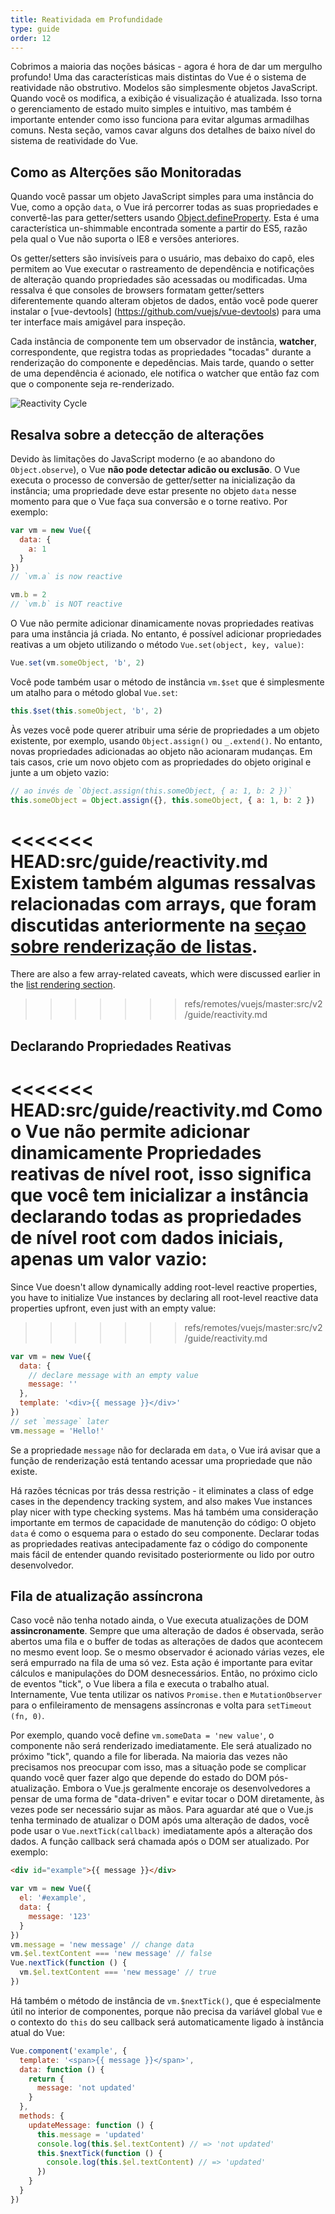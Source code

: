 ```yaml
---
title: Reatividada em Profundidade
type: guide
order: 12
---
```


Cobrimos a maioria das noções básicas - agora é hora de dar um mergulho profundo! Uma das características mais distintas do Vue é o sistema de reatividade não obstrutivo. Modelos são simplesmente objetos JavaScript. Quando você os modifica, a exibição é visualização é atualizada. Isso torna o gerenciamento de estado muito simples e intuitivo, mas também é importante entender como isso funciona para evitar algumas armadilhas comuns. Nesta seção, vamos cavar alguns dos detalhes de baixo nível do sistema de reatividade do Vue.

## Como as Alterções são Monitoradas

Quando você passar um objeto JavaScript simples para uma instância do Vue, como a opção `data`, o Vue irá percorrer todas as suas propriedades e convertê-las para getter/setters usando [Object.defineProperty](https://developer.mozilla.org/en-US/docs/Web/JavaScript/Reference/Global_Objects/Object/defineProperty). Esta é uma característica un-shimmable encontrada somente a partir do ES5, razão pela qual o Vue não suporta o IE8 e versões anteriores.

Os getter/setters são invisíveis para o usuário, mas debaixo do capô, eles permitem ao Vue executar o rastreamento de dependência e notificações de alteração quando propriedades são acessadas ou modificadas. Uma ressalva é que consoles de browsers formatam getter/setters diferentemente quando alteram objetos de dados, então você pode querer instalar o [vue-devtools] (https://github.com/vuejs/vue-devtools)  para uma ter interface mais amigável para inspeção.

Cada instância de componente tem um observador de instância, **watcher**, correspondente, que registra todas as propriedades "tocadas" durante a renderização do componente e depedências. Mais tarde, quando o setter de uma dependência é acionado, ele notifica o watcher que então faz com que o componente seja re-renderizado.

![Reactivity Cycle](/images/data.png)

## Resalva sobre a detecção de alterações

Devido às limitações do JavaScript moderno (e ao abandono do `Object.observe`), o Vue **não pode detectar adicão ou exclusão**. O Vue executa o processo de conversão de getter/setter na inicialização da instância; uma propriedade deve estar presente no objeto `data` nesse momento para que o Vue faça sua conversão e o torne reativo. Por exemplo:

``` js
var vm = new Vue({
  data: {
    a: 1
  }
})
// `vm.a` is now reactive

vm.b = 2
// `vm.b` is NOT reactive
```

O Vue não permite adicionar dinamicamente novas propriedades reativas para uma instância já criada. No entanto, é possível adicionar propriedades reativas a um objeto utilizando o método `Vue.set(object, key, value)`:

``` js
Vue.set(vm.someObject, 'b', 2)
```

Você pode também usar o método de instância `vm.$set` que é simplesmente um atalho para o método global `Vue.set`:

``` js
this.$set(this.someObject, 'b', 2)
```

Às vezes você pode querer atribuir uma série de propriedades a um objeto existente, por exemplo, usando `Object.assign()` ou `_.extend()`. No entanto, novas propriedades adicionadas ao objeto não acionaram mudanças. Em tais casos, crie um novo objeto com as propriedades do objeto original e junte a um objeto vazio:

``` js
// ao invés de `Object.assign(this.someObject, { a: 1, b: 2 })`
this.someObject = Object.assign({}, this.someObject, { a: 1, b: 2 })
```

<<<<<<< HEAD:src/guide/reactivity.md
Existem também algumas ressalvas relacionadas com arrays, que foram discutidas anteriormente na [seçao sobre renderização de listas](/guide/list.html#Caveats).
=======
There are also a few array-related caveats, which were discussed earlier in the [list rendering section](list.html#Caveats).
>>>>>>> refs/remotes/vuejs/master:src/v2/guide/reactivity.md

## Declarando Propriedades Reativas

<<<<<<< HEAD:src/guide/reactivity.md
Como o Vue não permite adicionar dinamicamente Propriedades reativas de nível root, isso significa que você tem inicializar a instância declarando todas as propriedades de nível root com dados iniciais, apenas um valor vazio:
=======
Since Vue doesn't allow dynamically adding root-level reactive properties, you have to initialize Vue instances by declaring all root-level reactive data properties upfront, even just with an empty value:
>>>>>>> refs/remotes/vuejs/master:src/v2/guide/reactivity.md

``` js
var vm = new Vue({
  data: {
    // declare message with an empty value
    message: ''
  },
  template: '<div>{{ message }}</div>'
})
// set `message` later
vm.message = 'Hello!'
```

Se a propriedade `message` não for declarada em `data`, o Vue irá avisar que a função de renderização está tentando acessar uma propriedade que não existe.

Há razões técnicas por trás dessa restrição - it eliminates a class of edge cases in the dependency tracking system, and also makes Vue instances play nicer with type checking systems. Mas há também uma consideração importante em termos de capacidade de manutenção do código: O objeto `data` é como o esquema para o estado do seu componente. Declarar todas as propriedades reativas antecipadamente faz o código do componente mais fácil de entender quando revisitado posteriormente ou lido por outro desenvolvedor.

## Fila de atualização assíncrona

Caso você não tenha notado ainda, o Vue executa atualizações de DOM **assincronamente**. Sempre que uma alteração de dados é observada, serão abertos uma fila e o buffer de todas as alterações de dados que acontecem no mesmo event loop. Se o mesmo observador é acionado várias vezes, ele será empurrado na fila de uma só vez. Esta ação é importante para evitar cálculos e manipulações do DOM desnecessários. Então, no próximo ciclo de eventos "tick", o Vue libera a fila e executa o trabalho atual. Internamente, Vue tenta utilizar os nativos `Promise.then` e `MutationObserver` para o enfileiramento de mensagens assíncronas e volta para `setTimeout (fn, 0)`.


Por exemplo, quando você define `vm.someData = 'new value'`, o componente não será renderizado imediatamente. Ele será atualizado no próximo "tick", quando a file for liberada. Na maioria das vezes não precisamos nos preocupar com isso, mas a situação pode se complicar quando você quer fazer algo que depende do estado do DOM pós-atualização. Embora o Vue.js geralmente encoraje os desenvolvedores a pensar de uma forma de "data-driven" e evitar tocar o DOM diretamente, às vezes pode ser necessário sujar as mãos. Para aguardar até que o Vue.js tenha terminado de atualizar o DOM após uma alteração de dados, você pode usar o `Vue.nextTick(callback)` imediatamente após a alteração dos dados. A função callback será chamada após o DOM ser atualizado. Por exemplo:

``` html
<div id="example">{{ message }}</div>
```

``` js
var vm = new Vue({
  el: '#example',
  data: {
    message: '123'
  }
})
vm.message = 'new message' // change data
vm.$el.textContent === 'new message' // false
Vue.nextTick(function () {
  vm.$el.textContent === 'new message' // true
})
```

Há também o método de instância de `vm.$nextTick()`, que é especialmente útil no interior de componentes, porque não precisa da variável global `Vue` e o contexto do `this` do seu callback será automaticamente ligado à instância atual do Vue:

``` js
Vue.component('example', {
  template: '<span>{{ message }}</span>',
  data: function () {
    return {
      message: 'not updated'
    }
  },
  methods: {
    updateMessage: function () {
      this.message = 'updated'
      console.log(this.$el.textContent) // => 'not updated'
      this.$nextTick(function () {
        console.log(this.$el.textContent) // => 'updated'
      })
    }
  }
})
```
